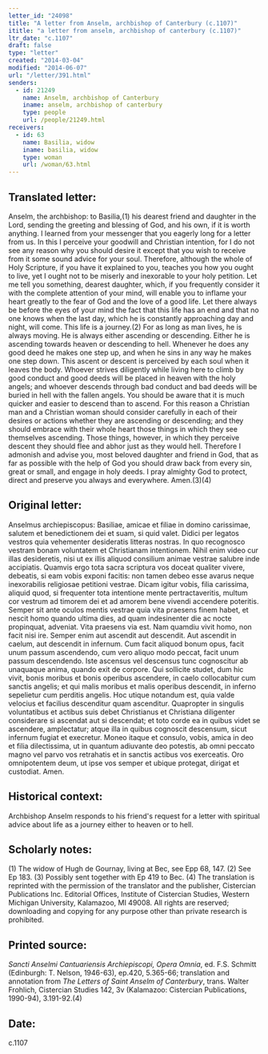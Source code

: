 ```yaml
---
letter_id: "24098"
title: "A letter from Anselm, archbishop of Canterbury (c.1107)"
ititle: "a letter from anselm, archbishop of canterbury (c.1107)"
ltr_date: "c.1107"
draft: false
type: "letter"
created: "2014-03-04"
modified: "2014-06-07"
url: "/letter/391.html"
senders:
  - id: 21249
    name: Anselm, archbishop of Canterbury
    iname: anselm, archbishop of canterbury
    type: people
    url: /people/21249.html
receivers:
  - id: 63
    name: Basilia, widow
    iname: basilia, widow
    type: woman
    url: /woman/63.html
---
```

<h2> Translated letter:</h2>Anselm, the archbishop: to Basilia,(1) his dearest friend and daughter in the Lord, sending the greeting and blessing of God, and his own, if it is worth anything.
I learned from your messenger that you eagerly long for a letter from us. In this I perceive your goodwill and Christian intention, for I do not see any reason why you should desire it except that you wish to receive from it some sound advice for your soul. Therefore, although the whole of Holy Scripture, if you have it explained to you, teaches you how you ought to live, yet I ought not to be miserly and inexorable to your holy petition.
Let me tell you something, dearest daughter, which, if you frequently consider it with the complete attention of your mind, will enable you to inflame your heart greatly to the fear of God and the love of a good life. Let there always be before the eyes of your mind the fact that this life has an end and that no one knows when the last day, which he is constantly approaching day and night, will come. This life is a journey.(2) For as long as man lives, he is always moving. He is always either ascending or descending. Either he is ascending towards heaven or descending to hell. Whenever he does any good deed he makes one step up, and when he sins in any way he makes one step down. This ascent or descent is perceived by each soul when it leaves the body. Whoever strives diligently while living here to climb by good conduct and good deeds will be placed in heaven with the holy angels; and whoever descends through bad conduct and bad deeds will be buried in hell with the fallen angels. You should be aware that it is much quicker and easier to descend than to ascend. For this reason a Christian man and a Christian woman should consider carefully in each of their desires or actions whether they are ascending or descending; and they should embrace with their whole heart those things in which they see themselves ascending. Those things, however, in which they perceive descent they should flee and abhor just as they would hell. Therefore I admonish and advise you, most beloved daughter and friend in God, that as far as possible with the help of God you should draw back from every sin, great or small, and engage in holy deeds.
I pray almighty God to protect, direct and preserve you always and everywhere. Amen.(3)(4)
<h2 class="mt-4"> Original letter:</h2>Anselmus archiepiscopus: Basiliae, amicae et filiae in domino carissimae, salutem et benedictionem dei et suam, si quid valet.
Didici per legatos vestros quia vehementer desideratis litteras nostras.  In quo recognosco vestram bonam voluntatem et Christianam intentionem.  Nihil enim video cur illas desideretis, nisi ut ex illis aliquod consilium animae vestrae salubre inde accipiatis. Quamvis ergo tota sacra scriptura vos doceat qualiter vivere, debeatis, si eam vobis exponi facitis: non tamen debeo esse avarus neque inexorabilis religiosae petitioni vestrae.
Dicam igitur vobis, filia carissima, aliquid quod, si frequenter tota intentione mente pertractaveritis, multum cor vestrum ad timorem dei et ad amorem bene vivendi accendere poteritis. Semper sit ante oculos mentis vestrae quia vita praesens finem habet, et nescit homo quando ultima dies, ad quam indesinenter die ac nocte propinquat, adveniat. Vita praesens via est. Nam quamdiu vivit homo, non facit nisi ire. Semper enim aut ascendit aut descendit. Aut ascendit in caelum, aut descendit in infernum. Cum facit aliquod bonum opus, facit unum passum ascendendo, cum vero aliquo modo peccat, facit unum passum descendendo. Iste ascensus vel descensus tunc cognoscitur ab unaquaque anima, quando exit de corpore. Qui sollicite studet, dum hic vivit, bonis moribus et bonis operibus ascendere, in caelo collocabitur cum sanctis angelis; et qui malis moribus et malis operibus descendit, in inferno sepelietur cum perditis angelis. Hoc utique notandum est, quia valde velocius et facilius descenditur quam ascenditur. Quapropter in singulis voluntatibus et actibus suis debet Christianus et Christiana diligenter considerare si ascendat aut si descendat; et toto corde ea in quibus videt se ascendere, amplectatur; atque illa in quibus cognoscit descensum, sicut infernum fugiat et execretur. Moneo itaque et consulo, vobis, amica in deo et filia dilectissima, ut in quantum adiuvante deo potestis, ab omni peccato magno vel parvo vos retrahatis et in sanctis actibus vos exerceatis.
Oro omnipotentem deum, ut ipse vos semper et ubique protegat, dirigat et custodiat. Amen.
<h2 class="mt-4"> Historical context:</h2>Archbishop Anselm responds to his friend's request for a letter with spiritual advice about life as a journey either to heaven or to hell.
<h2 class="mt-4"> Scholarly notes:</h2>(1) The widow of Hugh de Gournay, living at Bec, see Epp 68, 147. 
(2) See Ep 183. 
(3) Possibly sent together with Ep 419 to Bec.
(4) The translation is reprinted with the permission of the translator and the publisher, Cistercian Publications Inc. Editorial Offices, Institute of Cistercian Studies, Western Michigan University, Kalamazoo, MI 49008.  All rights are reserved; downloading and copying for any purpose other than private research is prohibited.
<h2 class="mt-4"> Printed source:</h2><p><em>Sancti Anselmi Cantuariensis Archiepiscopi, Opera Omnia</em>, ed. F.S. Schmitt (Edinburgh: T. Nelson, 1946-63), ep.420, 5.365-66; translation and annotation from <em>The Letters of Saint Anselm of Canterbury</em>, trans. Walter Frohlich, Cistercian Studies 142, 3v (Kalamazoo: Cistercian Publications, 1990-94), 3.191-92.(4)</p><h2 class="mt-4"> Date:</h2>c.1107